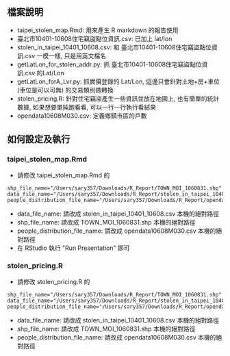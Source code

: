 ## 檔案說明
- taipei_stolen_map.Rmd: 用來產生 R markdown 的報告使用
- 臺北市10401-10608住宅竊盜點位資訊.csv: 已加上 lat/lon
- stolen_in_taipei_10401_10608.csv: 和  臺北市10401-10608住宅竊盜點位資訊.csv 一模一樣, 只是用英文檔名
- getLatLon_for_stolen_addr.py: 抓 臺北市10401-10608住宅竊盜點位資訊.csv 的Lat/Lon
- getLatLon_forA_Lvr.py: 抓實價登錄的 Lat/Lon, 這邊只會針對土地+房+車位(車位是可以可無) 的交易類別做轉換
- stolen_pricing.R: 針對住宅竊盜產生一些資訊並放在地圖上, 也有簡單的統計數據, 如果想要單純跑看看, 可以一行一行執行看結果
- opendata10608M030.csv: 定義鄉鎮市區的戶數

## 如何設定及執行
### taipei_stolen_map.Rmd
- 請修改 taipei_stolen_map.Rmd 的

```
shp_file_name="/Users/sary357/Downloads/R_Report/TOWN_MOI_1060831.shp"
data_file_name="/Users/sary357/Downloads/R_Report/stolen_in_taipei_10401_10608.csv"
people_distribution_file_name="/Users/sary357/Downloads/R_Report/opendata10608M030.csv"
```
- data_file_name: 請改成 stolen_in_taipei_10401_10608.csv 本機的絕對路徑
- shp_file_name: 請改成 TOWN_MOI_1060831.shp 本機的絕對路徑
- people_distribution_file_name: 請改成 opendata10608M030.csv 本機的絕對路徑
- 在 RStudio 執行 "Run Presentation" 即可

### stolen_pricing.R
- 請修改 stolen_pricing.R 的

```
shp_file_name="/Users/sary357/Downloads/R_Report/TOWN_MOI_1060831.shp"
data_file_name="/Users/sary357/Downloads/R_Report/stolen_in_taipei_10401_10608.csv"
people_distribution_file_name="/Users/sary357/Downloads/R_Report/opendata10608M030.csv"
```
- data_file_name: 請改成 stolen_in_taipei_10401_10608.csv 本機的絕對路徑
- shp_file_name: 請改成 TOWN_MOI_1060831.shp 本機的絕對路徑
- people_distribution_file_name: 請改成 opendata10608M030.csv 本機的絕對路徑
